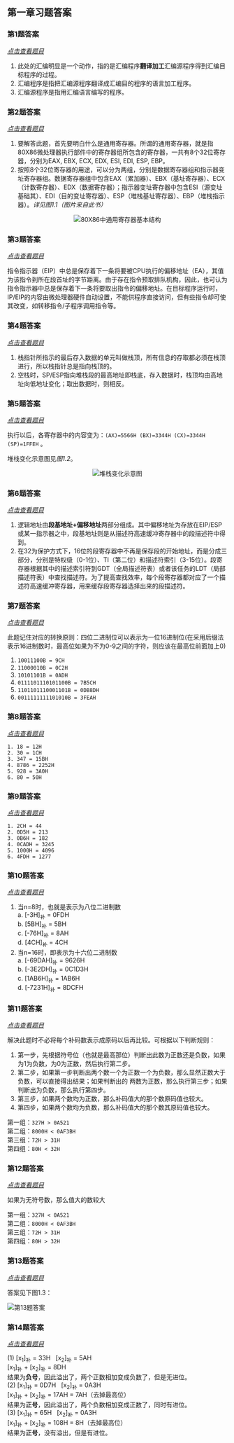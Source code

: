 ## 第一章习题答案

### <span id='answer1'>第1题答案</span>

*[点击查看题目](./homework.md#homework1 '点击前往')*

1. 此处的汇编明显是一个动作，指的是汇编程序**翻译加工**汇编源程序得到汇编目标程序的过程。
2. 汇编程序是指把汇编源程序翻译成汇编目的程序的语言加工程序。
3. 汇编源程序是指用汇编语言编写的程序。

### <span id='a2'>第2题答案</span>

*[点击查看题目](./homework.md#h2 '点击前往')*

1. 要解答此题，首先要明白什么是通用寄存器。所谓的通用寄存器，就是指80X86微处理器执行部件中的寄存器组所包含的寄存器，一共有8个32位寄存器，分别为EAX, EBX, ECX, EDX, ESI, EDI, ESP, EBP。
2. 按照8个32位寄存器的用途，可以分为两组，分别是数据寄存器组和指示器变址寄存器组。数据寄存器组中包含EAX（累加器）、EBX（基址寄存器）、ECX（计数寄存器）、EDX（数据寄存器）；指示器变址寄存器中包含ESI（源变址基础其）、EDI（目的变址寄存器）、ESP（堆栈基址寄存器）、EBP（堆栈指示器）。*详见图1.1（图片来自此书）*

<div align="center"><img src="./../photos/1.1.jpg" alt="80X86中通用寄存器基本结构" title="80X86中通用寄存器基本结构" align='center'></div>

### <span id='a3'>第3题答案 </span>

*[点击查看题目](./homework.md#h3 '点击前往')*

指令指示器（EIP）中总是保存着下一条将要被CPU执行的偏移地址（EA），其值为该指令到所在段首址的字节距离。由于存在指令预取排队机构，因此，也可认为指令指示器中总是保存着下一条将要取出指令的偏移地址。在目标程序运行时，IP/EIP的内容由微处理器硬件自动设置，不能供程序直接访问，但有些指令却可使其改变，如转移指令/子程序调用指令等。

### <span id='a4'>第4题答案 </span>

*[点击查看题目](./homework.md#h4 '点击前往')*

1. 栈指针所指示的最后存入数据的单元叫做栈顶，所有信息的存取都必须在栈顶进行，所以栈指针总是指向栈顶的。
2. 空栈时，SP/ESP指向堆栈段的最高地址即栈底，存入数据时，栈顶均由高地址向低地址变化；取出数据时，则相反。

### <span id='a5'>第5题答案</span>

*[点击查看题目](./homework.md#h5 '点击前往')*

执行以后，各寄存器中的内容变为：`(AX)=5566H (BX)=3344H (CX)=3344H (SP)=1FFEH` 。

堆栈变化示意图见*图1.2*。

<div align="center"><img src="./../photos/1.2.png" alt="堆栈变化示意图" title="堆栈变化示意图" align="center"></div>

### <span id='a6'>第6题答案 </span>

*[点击查看题目](./homework.md#h6 '点击前往')*

1. 逻辑地址由**段基地址+偏移地址**两部分组成。其中偏移地址为存放在EIP/ESP或某一指示器之中，段基地址则是从描述符高速缓冲寄存器中的段描述符中得到。
2. 在32为保护方式下，16位的段寄存器中不再是保存段的开始地址，而是分成三部分，分别是特权级（0-1位）、TI（第二位）和描述符索引（3-15位）。段寄存器根据其中的描述索引符到GDT（全局描述符表）或者该任务的LDT（局部描述符表）中查找描述符。为了提高查找效率，每个段寄存器都对应了一个描述符高速缓冲寄存器，用来缓存段寄存器选择出来的段描述符。

### 第7题答案

*[点击查看题目](./homework.md '点击前往')*

此题记住对应的转换原则：四位二进制位可以表示为一位16进制位(在采用后缀法表示16进制数时，最高位如果为不为0-9之间的字符，则应该在最高位前面加上0)
1. `10011100B = 9CH`
2. `11000010B = 0C2H`
3. `10101101B = 0ADH`
4. `0111101110101100B = 7B5CH`
5. `1101101110001101B = 0DB8DH`
6. `0011111111101010B = 3FEAH`

### 第8题答案

*[点击查看题目](./homework.md '点击前往')*

```
1. 18 = 12H
2. 30 = 1CH
3. 347 = 15BH
4. 8786 = 2252H
5. 928 = 3A0H
6. 80 = 50H
```

### 第9题答案

*[点击查看题目](./homework.md '点击前往')*

```
1. 2CH = 44
2. 0D5H = 213
3. 0B6H = 182
4. 0CADH = 3245
5. 1000H = 4096
6. 4FDH = 1277
```

### 第10题答案

*[点击查看题目](./homework.md '点击前往')*

1. 当n=8时，也就是表示为八位二进制数  
    a. [-3H]<sub>补</sub> = 0FDH  
    b. [5BH]<sub>补</sub> = 5BH  
    c. [-76H]<sub>补</sub> = 8AH  
    d. [4CH]<sub>补</sub> = 4CH  
2. 当n=16时，即表示为十六位二进制数  
    a. [-69DAH]<sub>补</sub> = 9626H  
    b. [-3E2DH]<sub>补</sub> = 0C1D3H  
    c. [1AB6H]<sub>补</sub> = 1AB6H  
    d. [-7231H]<sub>补</sub> = 8DCFH  

### 第11题答案

*[点击查看题目](./homework.md '点击前往')*

解决此题时不必将每个补码数表示成原码以后再比较。可根据以下判断规则：
1. 第一步，先根据符号位（也就是最高那位）判断出此数为正数还是负数，如果为1为负数，为0为正数，然后执行第二步。
2. 第二步，如果第一步判断出两个数一个为正数一个为负数，那么显然正数大于负数，可以直接得出结果；如果判断出的 两数为正数，那么执行第三步；如果判断出为负数，那么执行第四步。
3. 第三步，如果两个数均为正数，那么补码值大的那个数原码值也较大。
4. 第四步，如果两个数均为负数，那么补码值大的那个数其原码值也较大。

第一组：`327H > 0A521`  
第二组：`8000H < 0AF3BH`  
第三组：`72H > 31H`  
第四组：`80H < 32H`

### 第12题答案

*[点击查看题目](./homework.md '点击前往')*

如果为无符号数，那么值大的数较大

第一组：`327H < 0A521`  
第二组：`8000H < 0AF3BH`  
第三组：`72H > 31H`  
第四组：`80H > 32H`

### 第13题答案

*[点击查看题目](./homework.md '点击前往')*

答案见下图1.3：

<img src="./../photos/1.3.png" alt="第13题答案">

### 第14题答案

*[点击查看题目](./homework.md '点击前往')*

(1) [x<sub>1</sub>]<sub>补</sub> = 33H &nbsp; [x<sub>2</sub>]<sub>补</sub> = 5AH  
    [x<sub>1</sub>]<sub>补</sub> + [x<sub>2</sub>]<sub>补</sub> = 8DH  
    结果为**负号**，因此溢出了，两个正数相加变成负数了，但是无进位。  
(2) [x<sub>1</sub>]<sub>补</sub> = 0D7H &nbsp; [x<sub>2</sub>]<sub>补</sub> = 0A3H    
    [x<sub>1</sub>]<sub>补</sub> + [x<sub>2</sub>]<sub>补</sub> = 17AH = 7AH（去掉最高位）  
    结果为**正号**，因此溢出了，两个负数相加变成正数了，同时有进位。  
(3) [x<sub>1</sub>]<sub>补</sub> = 65H &nbsp; [x<sub>2</sub>]<sub>补</sub> = 0A3H    
    [x<sub>1</sub>]<sub>补</sub> + [x<sub>2</sub>]<sub>补</sub> = 108H = 8H（去掉最高位）  
    结果为**正号**，没有溢出，但是有进位。  

